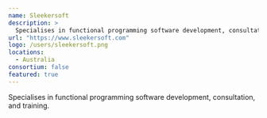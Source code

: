 ```yaml
---
name: Sleekersoft
description: > 
  Specialises in functional programming software development, consultation, and training.
url: "https://www.sleekersoft.com"
logo: /users/sleekersoft.png
locations: 
  - Australia
consortium: false
featured: true
---
```


Specialises in functional programming software development, consultation, and training.
